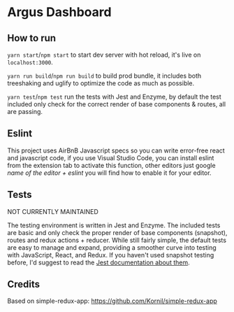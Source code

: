 # Argus Dashboard

## How to run

`yarn start`/`npm start` to start dev server with hot reload, it's live on `localhost:3000`.

`yarn run build`/`npm run build` to build prod bundle, it includes both treeshaking and uglify to optimize the code as much as possible.

`yarn test`/`npm test` run the tests with Jest and Enzyme, by default the test included only check for the correct render of base components & routes, all are passing.

## Eslint

This project uses AirBnB Javascript specs so you can write error-free react and javascript code, if you use Visual Studio Code, you can install eslint from the extension tab to activate this function, other editors just google _name of the editor + eslint_ you will find how to enable it for your editor.

## Tests

NOT CURRENTLY MAINTAINED

The testing environment is written in Jest and Enzyme.
The included tests are basic and only check the proper render of base components (snapshot), routes and redux actions + reducer.
While still fairly simple, the default tests are easy to manage and expand, providing a smoother curve into testing with JavaScript, React, and Redux. If you haven't used snapshot testing before, I'd suggest to read the [Jest documentation about them](https://facebook.github.io/jest/docs/snapshot-testing.html).



## Credits

Based on simple-redux-app: https://github.com/Kornil/simple-redux-app
